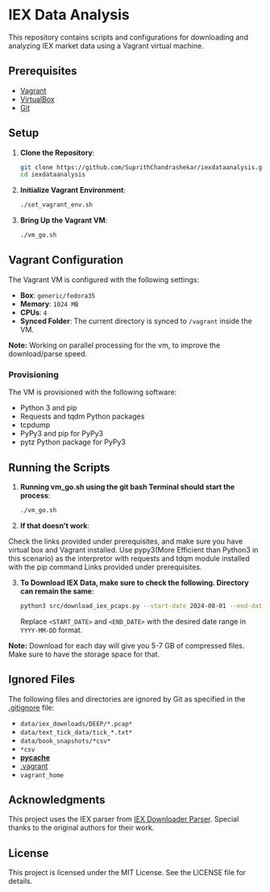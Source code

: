 # IEX Data Analysis

This repository contains scripts and configurations for downloading and analyzing IEX market data using a Vagrant virtual machine.

## Prerequisites

- [Vagrant](https://www.vagrantup.com/downloads)
- [VirtualBox](https://www.virtualbox.org/wiki/Downloads)
- [Git](https://git-scm.com/downloads)

## Setup

1. **Clone the Repository**:
    ```sh
    git clone https://github.com/SuprithChandrashekar/iexdataanalysis.git
    cd iexdataanalysis
    ```

2. **Initialize Vagrant Environment**:
    ```sh
    ./set_vagrant_env.sh
    ```

3. **Bring Up the Vagrant VM**:
    ```sh
    ./vm_go.sh
    ```

## Vagrant Configuration

The Vagrant VM is configured with the following settings:

- **Box**: `generic/fedora35`
- **Memory**: `1024 MB`
- **CPUs**: `4`
- **Synced Folder**: The current directory is synced to `/vagrant` inside the VM.

**Note:** Working on parallel processing for the vm, to improve the download/parse speed. 

### Provisioning

The VM is provisioned with the following software:

- Python 3 and pip
- Requests and tqdm Python packages
- tcpdump
- PyPy3 and pip for PyPy3
- pytz Python package for PyPy3

## Running the Scripts

1. **Running vm_go.sh using the git bash Terminal should start the process**:
    ```sh
    ./vm_go.sh
    ```

2. **If that doesn't work**:

Check the links provided under prerequisites, and make sure you have virtual box and Vagrant installed. Use pypy3(More Efficient than Python3 in this scenario) as the interpretor with requests and tdqm module installed with the pip command Links provided under prerequisites.


3. **To Download IEX Data, make sure to check the following. Directory can remain the same**:
    ```sh
    python3 src/download_iex_pcaps.py --start-date 2024-08-01 --end-date 2024-08-02 --download-dir data/iex_downloads/
    ```

    Replace `<START_DATE>` and `<END_DATE>` with the desired date range in `YYYY-MM-DD` format.

**Note:** Download for each day will give you 5-7 GB of compressed files. Make sure to have the storage space for that.

## Ignored Files

The following files and directories are ignored by Git as specified in the [.gitignore](http://_vscodecontentref_/2) file:

- `data/iex_downloads/DEEP/*.pcap*`
- `data/text_tick_data/tick_*.txt*`
- `data/book_snapshots/*csv*`
- `*csv`
- [__pycache__](http://_vscodecontentref_/3)
- [.vagrant](http://_vscodecontentref_/4)
- `vagrant_home`

## Acknowledgments

This project uses the IEX parser from [IEX Downloader Parser](https://gitlab.engr.illinois.edu/shared_code/iexdownloaderparser). Special thanks to the original authors for their work.

## License

This project is licensed under the MIT License. See the LICENSE file for details.
